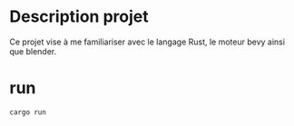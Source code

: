 # Description projet

Ce projet vise à me familiariser avec le langage Rust, le moteur bevy ainsi que blender.

# run 
```
cargo run
```
